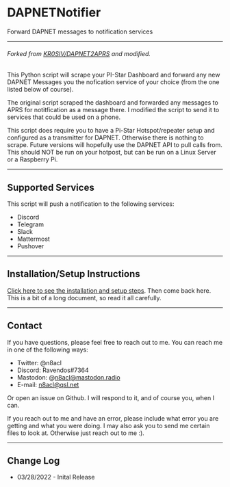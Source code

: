 # DAPNETNotifier
Forward DAPNET messages to notification services

---

###### Forked from [KR0SIV/DAPNET2APRS](https://github.com/KR0SIV/DAPNET2APRS) and modified.

This Python script will scrape your PI-Star Dashboard and forward any new DAPNET Messages you the nofication service of your choice (from the one listed below of course).

The original script scraped the dashboard and forwarded any messages to APRS for notitfication as a message there. I modified the script to send it to services that could be used on a phone.

This script does require you to have a Pi-Star Hotspot/repeater setup and configured as a transmitter for DAPNET. Otherwise there is nothing to scrape. Future versions will hopefully use the DAPNET API to pull calls from. This should NOT be run on your hotpost, but can be run on a Linux Server or a Raspberry Pi.

---

## Supported Services

This script will push a notification to the following services:

- Discord
- Telegram
- Slack
- Mattermost
- Pushover

---

## Installation/Setup Instructions

[Click here to see the installation and setup steps](https://github.com/n8acl/DAPNETNotifier/blob/master/Installation-Setup.md). Then come back here. This is a bit of a long document, so read it all carefully.

---
## Contact
If you have questions, please feel free to reach out to me. You can reach me in one of the following ways:

- Twitter: @n8acl
- Discord: Ravendos#7364
- Mastodon: @n8acl@mastodon.radio
- E-mail: n8acl@qsl.net

Or open an issue on Github. I will respond to it, and of course you, when I can. 

If you reach out to me and have an error, please include what error you are getting and what you were doing. I may also ask you to send me certain files to look at. Otherwise just reach out to me :).

---

## Change Log
* 03/28/2022 - Inital Release
